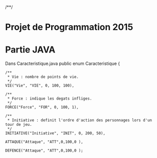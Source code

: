 /**/
# Projet de Programmation 2015 #
#      Partie JAVA        #


Dans Caracteristique.java 
public enum Caracteristique {
	
	/**
	 * Vie : nombre de points de vie.
	 */
	VIE("Vie", "VIE", 0, 100, 100),
	
	/**
	 * Force : indique les degats infliges. 
	 */
	FORCE("Force", "FOR", 0, 100, 1),
		
	/**
	 * Initiative : definit l'ordre d'action des personnages lors d'un tour de jeu. 
	 */
	INITIATIVE("Initiative", "INIT", 0, 200, 50),
	
	ATTAQUE("Attaque", "ATT",0,100,0 ),
	
	DEFENCE("Attaque", "ATT",0,100,0 );
